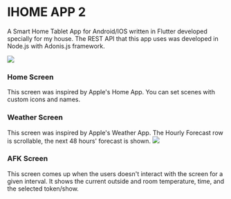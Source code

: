 # IHOME APP 2
A Smart Home Tablet App for Android/IOS written in Flutter developed specially for my house. The REST API that this app uses was developed in Node.js with Adonis.js framework. 


![](https://github.com/G33RY/ihome-app-2.0/blob/master/yj0bAXB.gif)

### Home Screen
This screen was inspired by Apple's Home App. You can set scenes with custom icons and names. 

### Weather Screen
This screen was inspired by Apple's Weather App. The Hourly Forecast row is scrollable, the next 48 hours' forecast is shown. 
![](https://i.imgur.com/5LE6kzO.png)

### AFK Screen
This screen comes up when the users doesn't interact with the screen for a given interval. 
It shows the current outside and room temperature, time, and the selected token/show. 

